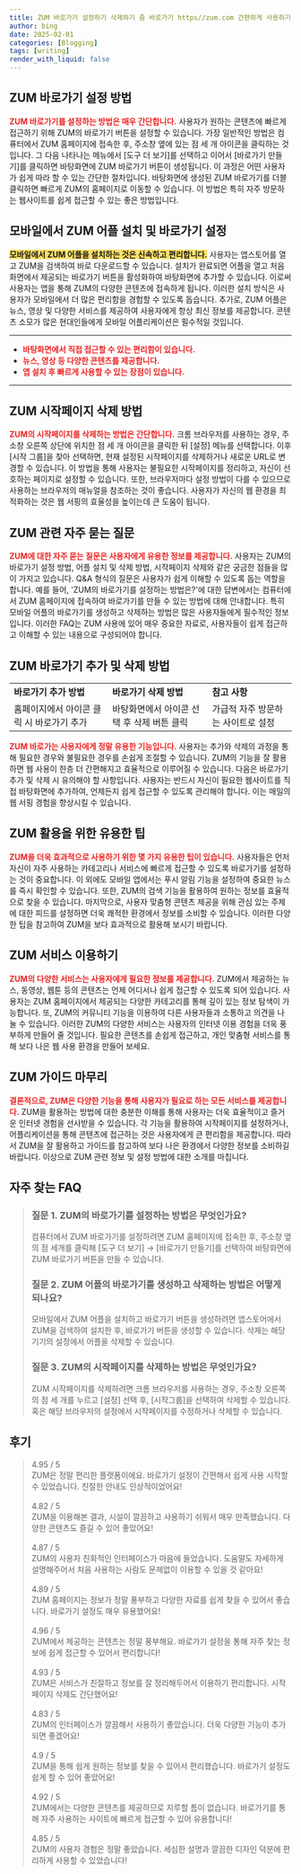 ```yaml
---
title: ZUM 바로가기 설정하기 삭제하기 줌 바로가기 https//zum.com 간편하게 사용하기
author: bing
date: 2025-02-01
categories: [Blogging]
tags: [writing]
render_with_liquid: false
---
```



<h2 id='ZUM_바로가기_설정'>ZUM 바로가기 설정 방법</h2>

<p><b><span style="color: #ee2323;">ZUM 바로가기를 설정하는 방법은 매우 간단합니다.</span></b> 사용자가 원하는 콘텐츠에 빠르게 접근하기 위해 ZUM의 바로가기 버튼을 설정할 수 있습니다. 가장 일반적인 방법은 컴퓨터에서 ZUM 홈페이지에 접속한 후, 주소창 옆에 있는 점 세 개 아이콘을 클릭하는 것입니다. 그 다음 나타나는 메뉴에서 [도구 더 보기]를 선택하고 이어서 [바로가기 만들기]를 클릭하면 바탕화면에 ZUM 바로가기 버튼이 생성됩니다. 이 과정은 어떤 사용자가 쉽게 따라 할 수 있는 간단한 절차입니다. 바탕화면에 생성된 ZUM 바로가기를 더블 클릭하면 빠르게 ZUM의 홈페이지로 이동할 수 있습니다. 이 방법은 특히 자주 방문하는 웹사이트를 쉽게 접근할 수 있는 좋은 방법입니다.</p>

<h2 id='모바일_어플_설치'>모바일에서 ZUM 어플 설치 및 바로가기 설정</h2>

<p><b><span style="background-color: #ffe066;">모바일에서 ZUM 어플을 설치하는 것은 신속하고 편리합니다.</span></b> 사용자는 앱스토어를 열고 ZUM을 검색하여 바로 다운로드할 수 있습니다. 설치가 완료되면 어플을 열고 처음 화면에서 제공되는 바로가기 버튼을 활성화하여 바탕화면에 추가할 수 있습니다. 이로써 사용자는 앱을 통해 ZUM의 다양한 콘텐츠에 접속하게 됩니다. 이러한 설치 방식은 사용자가 모바일에서 더 많은 편리함을 경험할 수 있도록 돕습니다. 추가로, ZUM 어플은 뉴스, 영상 및 다양한 서비스를 제공하여 사용자에게 항상 최신 정보를 제공합니다. 콘텐츠 소모가 많은 현대인들에게 모바일 어플리케이션은 필수적일 것입니다.</p>

<hr />

<ul>
    <li><b><span style="color: #ee2323;">바탕화면에서 직접 접근할 수 있는 편리함이 있습니다.</span></b></li>
    <li><b><span style="color: #ee2323;">뉴스, 영상 등 다양한 콘텐츠를 제공합니다.</span></b></li>
    <li><b><span style="color: #ee2323;">앱 설치 후 빠르게 사용할 수 있는 장점이 있습니다.</span></b></li>
</ul>

<hr />

<h2 id='ZUM_시작페이지_삭제'>ZUM 시작페이지 삭제 방법</h2>

<p><b><span style="color: #ee2323;">ZUM의 시작페이지를 삭제하는 방법은 간단합니다.</span></b> 크롬 브라우저를 사용하는 경우, 주소창 오른쪽 상단에 위치한 점 세 개 아이콘을 클릭한 뒤 [설정] 메뉴를 선택합니다. 이후 [시작 그룹]을 찾아 선택하면, 현재 설정된 시작페이지를 삭제하거나 새로운 URL로 변경할 수 있습니다. 이 방법을 통해 사용자는 불필요한 시작페이지를 정리하고, 자신이 선호하는 페이지로 설정할 수 있습니다. 또한, 브라우저마다 설정 방법이 다를 수 있으므로 사용하는 브라우저의 매뉴얼을 참조하는 것이 좋습니다. 사용자가 자신의 웹 환경을 최적화하는 것은 웹 서핑의 효율성을 높이는데 큰 도움이 됩니다.</p>

<h2 id='자주_묻는_질문'>ZUM 관련 자주 묻는 질문</h2>

<p><b><span style="color: #ee2323;">ZUM에 대한 자주 묻는 질문은 사용자에게 유용한 정보를 제공합니다.</span></b> 사용자는 ZUM의 바로가기 설정 방법, 어플 설치 및 삭제 방법, 시작페이지 삭제와 같은 궁금한 점들을 많이 가지고 있습니다. Q&A 형식의 질문은 사용자가 쉽게 이해할 수 있도록 돕는 역할을 합니다. 예를 들어, 'ZUM의 바로가기를 설정하는 방법은?'에 대한 답변에서는 컴퓨터에서 ZUM 홈페이지에 접속하여 바로가기를 만들 수 있는 방법에 대해 안내합니다. 특히 모바일 어플의 바로가기를 생성하고 삭제하는 방법은 많은 사용자들에게 필수적인 정보입니다. 이러한 FAQ는 ZUM 사용에 있어 매우 중요한 자료로, 사용자들이 쉽게 접근하고 이해할 수 있는 내용으로 구성되어야 합니다.</p>

<h2 id='ZUM_바로가기_추가_삭제'>ZUM 바로가기 추가 및 삭제 방법</h2>

<table>
    <tr>
        <td><b>바로가기 추가 방법</b></td>
        <td><b>바로가기 삭제 방법</b></td>
        <td><b>참고 사항</b></td>
    </tr>
    <tr>
        <td>홈페이지에서 아이콘 클릭 시 바로가기 추가</td>
        <td>바탕화면에서 아이콘 선택 후 삭제 버튼 클릭</td>
        <td>가급적 자주 방문하는 사이트로 설정</td>
    </tr>
</table>

<p><b><span style="color: #ee2323;">ZUM 바로가는 사용자에게 정말 유용한 기능입니다.</span></b> 사용자는 추가와 삭제의 과정을 통해 필요한 경우와 불필요한 경우를 손쉽게 조절할 수 있습니다. ZUM의 기능을 잘 활용하면 웹 사용이 한층 더 간편해지고 효율적으로 이루어질 수 있습니다. 다음은 바로가기 추가 및 삭제 시 유의해야 할 사항입니다. 사용자는 반드시 자신이 필요한 웹사이트를 직접 바탕화면에 추가하여, 언제든지 쉽게 접근할 수 있도록 관리해야 합니다. 이는 매일의 웹 서핑 경험을 향상시킬 수 있습니다.</p>

<h2 id='ZUM_유용한_팁'>ZUM 활용을 위한 유용한 팁</h2>

<p><b><span style="color: #ee2323;">ZUM을 더욱 효과적으로 사용하기 위한 몇 가지 유용한 팁이 있습니다.</span></b> 사용자들은 먼저 자신이 자주 사용하는 카테고리나 서비스에 빠르게 접근할 수 있도록 바로가기를 설정하는 것이 중요합니다. 이 외에도 모바일 앱에서는 푸시 알림 기능을 설정하여 중요한 뉴스를 즉시 확인할 수 있습니다. 또한, ZUM의 검색 기능을 활용하여 원하는 정보를 효율적으로 찾을 수 있습니다. 마지막으로, 사용자 맞춤형 콘텐츠 제공을 위해 관심 있는 주제에 대한 피드를 설정하면 더욱 쾌적한 환경에서 정보를 소비할 수 있습니다. 이러한 다양한 팁을 참고하여 ZUM을 보다 효과적으로 활용해 보시기 바랍니다.</p>

<h2 id='ZUM_서비스_이용하기'>ZUM 서비스 이용하기</h2>

<p><b><span style="color: #ee2323;">ZUM의 다양한 서비스는 사용자에게 필요한 정보를 제공합니다.</span></b> ZUM에서 제공하는 뉴스, 동영상, 웹툰 등의 콘텐츠는 언제 어디서나 쉽게 접근할 수 있도록 되어 있습니다. 사용자는 ZUM 홈페이지에서 제공되는 다양한 카테고리를 통해 깊이 있는 정보 탐색이 가능합니다. 또, ZUM의 커뮤니티 기능을 이용하여 다른 사용자들과 소통하고 의견을 나눌 수 있습니다. 이러한 ZUM의 다양한 서비스는 사용자의 인터넷 이용 경험을 더욱 풍부하게 만들어 줄 것입니다. 필요한 콘텐츠를 손쉽게 접근하고, 개인 맞춤형 서비스를 통해 보다 나은 웹 사용 환경을 만들어 보세요.</p>

<h2 id='ZUM_가이드_마무리'>ZUM 가이드 마무리</h2>

<p><b><span style="color: #ee2323;">결론적으로, ZUM은 다양한 기능을 통해 사용자가 필요로 하는 모든 서비스를 제공합니다.</span></b> ZUM을 활용하는 방법에 대한 충분한 이해를 통해 사용자는 더욱 효율적이고 즐거운 인터넷 경험을 선사받을 수 있습니다. 각 기능을 활용하여 시작페이지를 설정하거나, 어플리케이션을 통해 콘텐츠에 접근하는 것은 사용자에게 큰 편리함을 제공합니다. 따라서 ZUM을 잘 활용하고 가이드를 참고하여 보다 나은 환경에서 다양한 정보를 소비하길 바랍니다. 이상으로 ZUM 관련 정보 및 설정 방법에 대한 소개를 마칩니다.</p>


<h2 id='자주_찾는_FAQ'>자주 찾는 FAQ</h2>
<div itemscope="" itemtype="https://schema.org/FAQPage"> 
<blockquote> 
<div itemscope="" itemprop="mainEntity" itemtype="https://schema.org/Question"> 
<h3 itemprop="name">질문 1. ZUM의 바로가기를 설정하는 방법은 무엇인가요?</h3> 
<div itemscope="" itemprop="acceptedAnswer" itemtype="https://schema.org/Answer"> 
<span itemprop="text"> 
<p>컴퓨터에서 ZUM 바로가기를 설정하려면 ZUM 홈페이지에 접속한 후, 주소창 옆의 점 세개를 클릭해 [도구 더 보기] → [바로가기 만들기]를 선택하여 바탕화면에 ZUM 바로가기 버튼을 만들 수 있습니다.</p> 
</span> 
</div> 
</div> 
<div itemscope="" itemprop="mainEntity" itemtype="https://schema.org/Question"> 
<h3 itemprop="name">질문 2. ZUM 어플의 바로가기를 생성하고 삭제하는 방법은 어떻게 되나요?</h3> 
<div itemscope="" itemprop="acceptedAnswer" itemtype="https://schema.org/Answer"> 
<span itemprop="text"> 
<p>모바일에서 ZUM 어플을 설치하고 바로가기 버튼을 생성하려면 앱스토어에서 ZUM을 검색하여 설치한 후, 바로가기 버튼을 생성할 수 있습니다. 삭제는 해당 기기의 설정에서 어플을 삭제할 수 있습니다.</p> 
</span> 
</div> 
</div> 
<div itemscope="" itemprop="mainEntity" itemtype="https://schema.org/Question"> 
<h3 itemprop="name">질문 3. ZUM의 시작페이지를 삭제하는 방법은 무엇인가요?</h3> 
<div itemscope="" itemprop="acceptedAnswer" itemtype="https://schema.org/Answer"> 
<span itemprop="text"> 
<p>ZUM 시작페이지를 삭제하려면 크롬 브라우저를 사용하는 경우, 주소창 오른쪽의 점 세 개를 누르고 [설정] 선택 후, [시작그룹]을 선택하여 삭제할 수 있습니다. 혹은 해당 브라우저의 설정에서 시작페이지를 수정하거나 삭제할 수 있습니다.</p> 
</span> 
</div> 
</div> 
</blockquote> 
</div>
<h2 id='후기'>후기</h2>
<div itemscope itemtype="https://schema.org/Product">
  <blockquote>
  <div itemprop="review" itemscope itemtype="https://schema.org/Review">
      <div itemprop="reviewRating" itemscope itemtype="https://schema.org/Rating"> <span itemprop="ratingValue">4.95</span> / <span itemprop="bestRating">5</span> </div>
      <span itemprop="reviewBody">ZUM은 정말 편리한 플랫폼이에요. 바로가기 설정이 간편해서 쉽게 사용 시작할 수 있었습니다. 친절한 안내도 인상적이었어요!</span>
  </div>
  <br>
  <div itemprop="review" itemscope itemtype="https://schema.org/Review">
      <div itemprop="reviewRating" itemscope itemtype="https://schema.org/Rating"> <span itemprop="ratingValue">4.82</span> / <span itemprop="bestRating">5</span> </div>
      <span itemprop="reviewBody">ZUM을 이용해본 결과, 시설이 깔끔하고 사용하기 쉬워서 매우 만족했습니다. 다양한 콘텐츠도 즐길 수 있어 좋았어요!</span>
  </div>
  <br>
  <div itemprop="review" itemscope itemtype="https://schema.org/Review">
      <div itemprop="reviewRating" itemscope itemtype="https://schema.org/Rating"> <span itemprop="ratingValue">4.87</span> / <span itemprop="bestRating">5</span> </div>
      <span itemprop="reviewBody">ZUM의 사용자 친화적인 인터페이스가 마음에 들었습니다. 도움말도 자세하게 설명해주어서 처음 사용하는 사람도 문제없이 이용할 수 있을 것 같아요!</span>
  </div>
  <br>
  <div itemprop="review" itemscope itemtype="https://schema.org/Review">
      <div itemprop="reviewRating" itemscope itemtype="https://schema.org/Rating"> <span itemprop="ratingValue">4.89</span> / <span itemprop="bestRating">5</span> </div>
      <span itemprop="reviewBody">ZUM 홈페이지는 정보가 정말 풍부하고 다양한 자료를 쉽게 찾을 수 있어서 좋습니다. 바로가기 설정도 매우 유용했어요!</span>
  </div>
  <br>
  <div itemprop="review" itemscope itemtype="https://schema.org/Review">
      <div itemprop="reviewRating" itemscope itemtype="https://schema.org/Rating"> <span itemprop="ratingValue">4.96</span> / <span itemprop="bestRating">5</span> </div>
      <span itemprop="reviewBody">ZUM에서 제공하는 콘텐츠는 정말 풍부해요. 바로가기 설정을 통해 자주 찾는 정보에 쉽게 접근할 수 있어서 편리합니다!</span>
  </div>
  <br>
  <div itemprop="review" itemscope itemtype="https://schema.org/Review">
      <div itemprop="reviewRating" itemscope itemtype="https://schema.org/Rating"> <span itemprop="ratingValue">4.93</span> / <span itemprop="bestRating">5</span> </div>
      <span itemprop="reviewBody">ZUM은 서비스가 친절하고 정보를 잘 정리해두어서 이용하기 편리합니다. 시작페이지 삭제도 간단했어요!</span>
  </div>
  <br>
  <div itemprop="review" itemscope itemtype="https://schema.org/Review">
      <div itemprop="reviewRating" itemscope itemtype="https://schema.org/Rating"> <span itemprop="ratingValue">4.83</span> / <span itemprop="bestRating">5</span> </div>
      <span itemprop="reviewBody">ZUM의 인터페이스가 깔끔해서 사용하기 좋았습니다. 더욱 다양한 기능이 추가되면 좋겠어요!</span>
  </div>
  <br>
  <div itemprop="review" itemscope itemtype="https://schema.org/Review">
      <div itemprop="reviewRating" itemscope itemtype="https://schema.org/Rating"> <span itemprop="ratingValue">4.9</span> / <span itemprop="bestRating">5</span> </div>
      <span itemprop="reviewBody">ZUM을 통해 쉽게 원하는 정보를 찾을 수 있어서 편리했습니다. 바로가기 설정도 쉽게 할 수 있어 좋았어요!</span>
  </div>
  <br>
  <div itemprop="review" itemscope itemtype="https://schema.org/Review">
      <div itemprop="reviewRating" itemscope itemtype="https://schema.org/Rating"> <span itemprop="ratingValue">4.92</span> / <span itemprop="bestRating">5</span> </div>
      <span itemprop="reviewBody">ZUM에서는 다양한 콘텐츠를 제공하므로 지루할 틈이 없습니다. 바로가기를 통해 자주 사용하는 사이트에 빠르게 접근할 수 있어 유용합니다!</span>
  </div>
  <br>
  <div itemprop="review" itemscope itemtype="https://schema.org/Review">
      <div itemprop="reviewRating" itemscope itemtype="https://schema.org/Rating"> <span itemprop="ratingValue">4.85</span> / <span itemprop="bestRating">5</span> </div>
      <span itemprop="reviewBody">ZUM의 사용자 경험은 정말 좋았습니다. 세심한 설명과 깔끔한 디자인 덕분에 편리하게 사용할 수 있었습니다!</span>
  </div>
  </blockquote>
</div>
